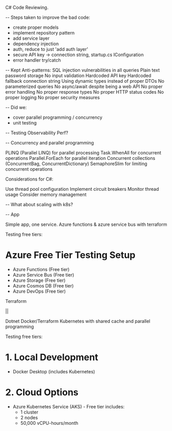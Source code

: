 C# Code Reviewing.

--
Steps taken to improve the bad code:

- create proper models
- implement repository pattern
- add service layer
- dependency injection
- auth, reduce to just 'add auth layer'
- secure API key -> connection string, startup.cs IConfiguration
- error handler try/catch

--
Kept Anti-patterns:
SQL injection vulnerabilities in all queries
Plain text password storage
No input validation
Hardcoded API key
Hardcoded fallback connection string
Using dynamic types instead of proper DTOs
No parameterized queries
No async/await despite being a web API
No proper error handling
No proper response types
No proper HTTP status codes
No proper logging
No proper security measures

--
Did we:

- cover parallel programming / concurrency
- unit testing


-- 
Testing
Observability
Perf?


--
Concurrency and parallel programming 

PLINQ (Parallel LINQ) for parallel processing
Task.WhenAll for concurrent operations
Parallel.ForEach for parallel iteration
Concurrent collections (ConcurrentBag, ConcurrentDictionary)
SemaphoreSlim for limiting concurrent operations

Considerations for C#:

Use thread pool configuration
Implement circuit breakers
Monitor thread usage
Consider memory management

--
What about scaling with k8s?



--
App

Simple app, one service.
Azure functions & azure service bus with terraform 

Testing free tiers:

# Azure Free Tier Testing Setup
- Azure Functions (Free tier)
- Azure Service Bus (Free tier)
- Azure Storage (Free tier)
- Azure Cosmos DB (Free tier)
- Azure DevOps (Free tier)

Terraform

||

Dotnet Docker/Terraform Kubernetes with shared cache and parallel programming

Testing free tiers:

# 1. Local Development
- Docker Desktop (includes Kubernetes)

# 2. Cloud Options
- Azure Kubernetes Service (AKS) - Free tier includes:
  - 1 cluster
  - 2 nodes
  - 50,000 vCPU-hours/month

